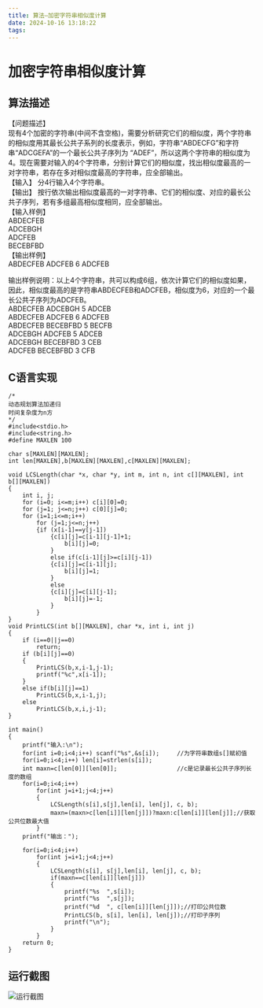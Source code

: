 ```yaml
---
title: 算法—加密字符串相似度计算
date: 2024-10-16 13:18:22
tags:
---
```


# 加密字符串相似度计算

## 算法描述

【问题描述】  
现有4个加密的字符串\(中间不含空格\)，需要分析研究它们的相似度，两个字符串的相似度用其最长公共子系列的长度表示，例如，字符串“ABDECFG”和字符串“ADCGEFA”的一个最长公共子序列为 “ADEF”，所以这两个字符串的相似度为4。现在需要对输入的4个字符串，分别计算它们的相似度，找出相似度最高的一对字符串，若存在多对相似度最高的字符串，应全部输出。  
【输入】 分4行输入4个字符串。  
【输出】 按行依次输出相似度最高的一对字符串、它们的相似度、对应的最长公共子序列，若有多组最高相似度相同，应全部输出。  
【输入样例】  
ABDECFEB  
ADCEBGH  
ADCFEB  
BECEBFBD  
【输出样例】  
ABDECFEB ADCFEB 6 ADCFEB

输出样例说明：以上4个字符串，共可以构成6组，依次计算它们的相似度如果，因此，相似度最高的是字符串ABDECFEB和ADCFEB，相似度为6，对应的一个最长公共子序列为ADCFEB。  
ABDECFEB ADCEBGH 5 ADCEB  
ABDECFEB ADCFEB 6 ADCFEB  
ABDECFEB BECEBFBD 5 BECFB  
ADCEBGH ADCFEB 5 ADCEB  
ADCEBGH BECEBFBD 3 CEB  
ADCFEB BECEBFBD 3 CFB

## C语言实现

```代码
/*
动态规划算法加递归
时间复杂度为n方
*/
#include<stdio.h>
#include<string.h>
#define MAXLEN 100

char s[MAXLEN][MAXLEN];
int len[MAXLEN],b[MAXLEN][MAXLEN],c[MAXLEN][MAXLEN];

void LCSLength(char *x, char *y, int m, int n, int c[][MAXLEN], int b[][MAXLEN])
{
    int i, j;
    for (i=0; i<=m;i++) c[i][0]=0;
    for (j=1; j<=n;j++) c[0][j]=0;
    for (i=1;i<=m;i++)
        for (j=1;j<=n;j++)
        {if (x[i-1]==y[j-1])
            {c[i][j]=c[i-1][j-1]+1;
                b[i][j]=0;
            }
            else if(c[i-1][j]>=c[i][j-1])
            {c[i][j]=c[i-1][j];
                b[i][j]=1;
            }
            else
            {c[i][j]=c[i][j-1];
                b[i][j]=-1;
            }
        }
}
void PrintLCS(int b[][MAXLEN], char *x, int i, int j)
{
    if (i==0||j==0)
        return;
    if (b[i][j]==0)
    {
        PrintLCS(b,x,i-1,j-1);
        printf("%c",x[i-1]);
    }
    else if(b[i][j]==1)
        PrintLCS(b,x,i-1,j);
    else
        PrintLCS(b,x,i,j-1);
}

int main()
{
    printf("输入:\n");
    for(int i=0;i<4;i++) scanf("%s",&s[i]);		//为字符串数组s[]赋初值
    for(i=0;i<4;i++) len[i]=strlen(s[i]);
    int maxn=c[len[0]][len[0]];					//c是记录最长公共子序列长度的数组
    for(i=0;i<4;i++)
        for(int j=i+1;j<4;j++)
        {
            LCSLength(s[i],s[j],len[i], len[j], c, b);
            maxn=(maxn>c[len[i]][len[j]])?maxn:c[len[i]][len[j]];//获取公共位数最大值
        }
    printf("输出：");

    for(i=0;i<4;i++)
        for(int j=i+1;j<4;j++)
        {
            LCSLength(s[i], s[j],len[i], len[j], c, b);
            if(maxn==c[len[i]][len[j]])
            {
                printf("%s  ",s[i]);
                printf("%s  ",s[j]);
                printf("%d  ", c[len[i]][len[j]]);//打印公共位数
                PrintLCS(b, s[i], len[i], len[j]);//打印子序列
                printf("\n");
            }
        }
    return 0;
}
```

## 运行截图

![运行截图](https://cdn.jsdelivr.net/gh/GEM-Jay/images/%E5%AE%9E%E9%AA%8C%E5%8D%81%E8%BF%90%E8%A1%8C%E6%88%AA%E5%9B%BE.jpg)
